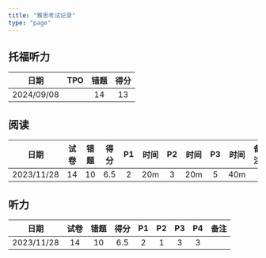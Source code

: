 ```yaml
---
title: "雅思考试记录"
type: "page"
---
```



## 托福听力

|日期         | TPO     | 错题    |  得分    | 
|:----------:|:-------:|:-------:|:-------:|
|2024/09/08  |       | 14      | 13     |

## 阅读

|日期         | 试卷     | 错题    |  得分    | P1     | 时间     | P2       | 时间     | P3      | 时间    |备注|
|:----------:|:-------:|:-------:|:-------:|:-------:|:-------:|:--------:|:--------:|:-------:|:------:|---------|
|2023/11/28  | 14      | 10      | 6.5     | 2       | 20m     | 3        | 20m     | 5        | 40m    | |

## 听力

|日期         | 试卷     | 错题    |  得分    | P1     | P2     | P3       | P4       |备注|
|:----------:|:-------:|:-------:|:-------:|:-------:|:-------:|:--------:|:--------:|---------|
|2023/11/28  | 14      | 10      | 6.5     | 2       | 1       | 3        | 3       |  |